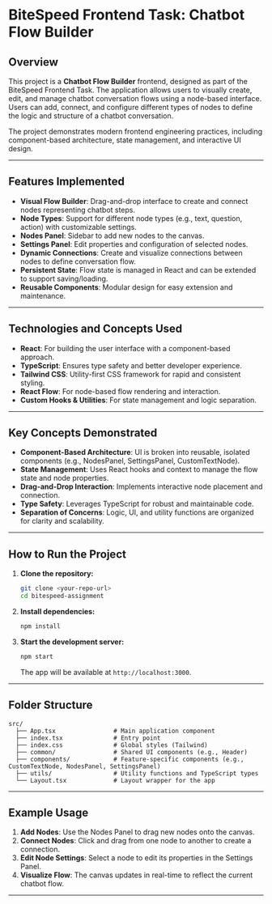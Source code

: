 # BiteSpeed Frontend Task: Chatbot Flow Builder

## Overview

This project is a **Chatbot Flow Builder** frontend, designed as part of the BiteSpeed Frontend Task. The application allows users to visually create, edit, and manage chatbot conversation flows using a node-based interface. Users can add, connect, and configure different types of nodes to define the logic and structure of a chatbot conversation.

The project demonstrates modern frontend engineering practices, including component-based architecture, state management, and interactive UI design.

---

## Features Implemented

- **Visual Flow Builder**: Drag-and-drop interface to create and connect nodes representing chatbot steps.
- **Node Types**: Support for different node types (e.g., text, question, action) with customizable settings.
- **Nodes Panel**: Sidebar to add new nodes to the canvas.
- **Settings Panel**: Edit properties and configuration of selected nodes.
- **Dynamic Connections**: Create and visualize connections between nodes to define conversation flow.
- **Persistent State**: Flow state is managed in React and can be extended to support saving/loading.
- **Reusable Components**: Modular design for easy extension and maintenance.

---

## Technologies and Concepts Used

- **React**: For building the user interface with a component-based approach.
- **TypeScript**: Ensures type safety and better developer experience.
- **Tailwind CSS**: Utility-first CSS framework for rapid and consistent styling.
- **React Flow**: For node-based flow rendering and interaction.
- **Custom Hooks & Utilities**: For state management and logic separation.

---

## Key Concepts Demonstrated

- **Component-Based Architecture**: UI is broken into reusable, isolated components (e.g., NodesPanel, SettingsPanel, CustomTextNode).
- **State Management**: Uses React hooks and context to manage the flow state and node properties.
- **Drag-and-Drop Interaction**: Implements interactive node placement and connection.
- **Type Safety**: Leverages TypeScript for robust and maintainable code.
- **Separation of Concerns**: Logic, UI, and utility functions are organized for clarity and scalability.

---

## How to Run the Project

1. **Clone the repository:**

   ```bash
   git clone <your-repo-url>
   cd bitespeed-assignment
   ```

2. **Install dependencies:**

   ```bash
   npm install
   ```

3. **Start the development server:**
   ```bash
   npm start
   ```
   The app will be available at `http://localhost:3000`.

---

## Folder Structure

```
src/
  ├── App.tsx                # Main application component
  ├── index.tsx              # Entry point
  ├── index.css              # Global styles (Tailwind)
  ├── common/                # Shared UI components (e.g., Header)
  ├── components/            # Feature-specific components (e.g., CustomTextNode, NodesPanel, SettingsPanel)
  ├── utils/                 # Utility functions and TypeScript types
  └── Layout.tsx             # Layout wrapper for the app
```

---

## Example Usage

1. **Add Nodes**: Use the Nodes Panel to drag new nodes onto the canvas.
2. **Connect Nodes**: Click and drag from one node to another to create a connection.
3. **Edit Node Settings**: Select a node to edit its properties in the Settings Panel.
4. **Visualize Flow**: The canvas updates in real-time to reflect the current chatbot flow.

---
